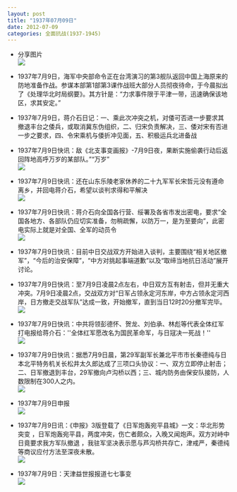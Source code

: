 ```yaml
---
layout: post
title: "1937年07月09日"
date: 2012-07-09
categories: 全面抗战(1937-1945)
---
```


<meta name="referrer" content="no-referrer" />

- 分享图片 <br/><img src="https://ww3.sinaimg.cn/large/aca367d8tw1duqztay74fj.jpg" />

- 1937年7月9日，海军中央部命令正在台湾演习的第3舰队返回中国上海原来的防地准备作战。参谋本部第1部第3课作战班大部分人员彻夜待命，于今晨拟出了《处理华北时局纲要》。其方针是：“力求事件限于平津一带，迅速确保该地区，求其安定。” 

- 1937年7月9日，蒋介石日记：一、乘此次冲突之机，对倭可否进一步要求其撤退丰台之倭兵，或取消冀东伪组织，二、归宋负责解决，三、倭对宋有否进一步之要求，四、令宋乘机与倭折冲见面，五、积极运兵北进备战 

- 1937年7月9日快讯：敌《北支事变画报》-7月9日夜，果断实施偷袭行动后返回阵地高呼万岁的某部队。”“万岁” <br/><img src="https://ww4.sinaimg.cn/large/aca367d8jw1duqw2quicrj.jpg" />

- 1937年7月9日快讯：还在山东乐陵老家休养的二十九军军长宋哲元没有遵命离乡，并回电蒋介石，希望以谈判求得和平解决 <br/><img src="https://ww2.sinaimg.cn/large/aca367d8jw1duquc2yv2fj.jpg" />

- 1937年7月9日快讯：蒋介石向全国各行营、绥署及各省市发出密电，要求“全国各地方、各部队仍应切实准备，勿稍疏懈，以防万一，是为至要向”，此密电实际上就是对全国、全军的动员令 <br/><img src="https://ww4.sinaimg.cn/large/aca367d8jw1duqslfb9xij.jpg" />

- 1937年7月9日快讯：目前中日交战双方开始进入谈判，主要围绕“相关地区撤军”，“今后的治安保障”，“中方对挑起事端道歉”以及“取缔当地抗日活动”展开讨论。 

- 1937年7月9日快讯：至7月9日凌晨2点左右，中日双方互有射击，但并无重大冲突。7月9日凌晨2点，交战双方对“日军占领永定河东岸，中方占领永定河西岸，日方撤走交战军队”达成一致，开始撤军，直到当日12时20分撤军完毕。 <br/><img src="https://ww2.sinaimg.cn/large/aca367d8jw1duqj21z0btj.jpg" />

- 1937年7月9日快讯：中共将领彭德怀、贺龙、刘伯承、林彪等代表全体红军打电报给蒋介石：''全体红军愿改名为国民革命军，与日冦决一死战！'' <br/><img src="https://ww4.sinaimg.cn/large/aca367d8jw1duqfliqob9j.jpg" />

- 1937年7月9日快讯：据悉7月9日晨，第29军副军长兼北平市市长秦德纯与日本北平特务机关长松井太久郎达成了三项口头协议：一、双方立即停止射击；二、日军撤退到丰台，29军撤向卢沟桥以西；三、城内防务由保安队接防，人数限制在300人之内。 <br/><img src="https://ww4.sinaimg.cn/large/aca367d8jw1duqdex1j9vj.jpg" />

- 1937年7月9日申报 <br/><img src="https://ww2.sinaimg.cn/large/aca367d8jw1duqczm4ogkj.jpg" />

- 1937年7月9日讯：《申报》3版登载了《日军炮轰宛平县城》一文：华北形势突变 ，日军炮轰宛平县，两度冲突，伤亡者颇众，入晚又闻炮声。双方对峙中日竟要求我方军队撤退 ，我驻军坚决表示愿与芦沟桥共存亡，津戒严，秦德纯等商议应付方法至深夜未散。  <br/><img src="https://ww2.sinaimg.cn/large/aca367d8jw1duqbb668t2j.jpg" />

- 1937年7月9日：天津益世报报道七七事变 <br/><img src="https://ww3.sinaimg.cn/large/aca367d8jw1duqadwbr0rj.jpg" />

